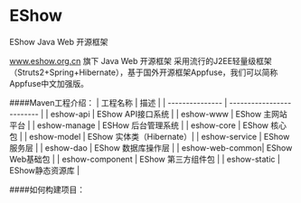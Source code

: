 # EShow
EShow Java Web 开源框架

www.eshow.org.cn 旗下 Java Web 开源框架
采用流行的J2EE轻量级框架（Struts2+Spring+Hibernate），基于国外开源框架Appfuse，我们可以简称Appfuse中文加强版。

####Maven工程介绍：
| 工程名称        | 描述                      | 
| --------------- | ------------------------- |
| eshow-api       |  EShow API接口系统        |
| eshow-www       |  EShow 主网站平台         |
| eshow-manage    |  ESHow 后台管理系统       |
| eshow-core      |  EShow 核心包             |
| eshow-model     |  EShow 实体类（Hibernate）|
| eshow-service   |  EShow 服务层             |
| eshow-dao       |  EShow 数据库操作层       |
| eshow-web-common|  EShow Web基础包          |
| eshow-component |  EShow 第三方组件包       |
| eshow-static    |  EShow静态资源库          |

####如何构建项目：

